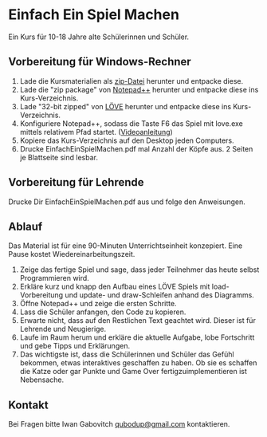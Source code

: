 Einfach Ein Spiel Machen
========================

Ein Kurs für 10-18 Jahre alte Schülerinnen und Schüler.

Vorbereitung für Windows-Rechner
--------------------------------

1. Lade die Kursmaterialien als [zip-Datei](https://github.com/qubodup/spiel-machen/archive/master.zip) herunter und entpacke diese.
2. Lade die "zip package" von [Notepad++](http://notepad-plus-plus.org/download/) herunter und entpacke diese ins Kurs-Verzeichnis.
3. Lade "32-bit zipped" von [LÖVE](http://love2d.org/#download) herunter und entpacke diese ins Kurs-Verzeichnis.
4. Konfiguriere Notepad++, sodass die Taste F6 das Spiel mit love.exe mittels relativem Pfad startet. ([Videoanleitung](http://youtu.be/oO83p7arA6w))
5. Kopiere das Kurs-Verzeichnis auf den Desktop jeden Computers.
6. Drucke EinfachEinSpielMachen.pdf mal Anzahl der Köpfe aus. 2 Seiten je Blattseite sind lesbar.

Vorbereitung für Lehrende
-------------------------

Drucke Dir EinfachEinSpielMachen.pdf aus und folge den Anweisungen.

Ablauf
------

Das Material ist für eine 90-Minuten Unterrichtseinheit konzepiert. Eine Pause kostet Wiedereinarbeitungszeit.

1. Zeige das fertige Spiel und sage, dass jeder Teilnehmer das heute selbst Programmieren wird.
2. Erkläre kurz und knapp den Aufbau eines LÖVE Spiels mit load-Vorbereitung und update- und draw-Schleifen anhand des Diagramms.
3. Öffne Notepad++ und zeige die ersten Schritte.
4. Lass die Schüler anfangen, den Code zu kopieren.
5. Erwarte nicht, dass auf den Restlichen Text geachtet wird. Dieser ist für Lehrende und Neugierige.
6. Laufe im Raum herum und erkläre die aktuelle Aufgabe, lobe Fortschritt und gebe Tipps und Erklärungen.
7. Das wichtigste ist, dass die Schülerinnen und Schüler das Gefühl bekommen, etwas interaktives geschaffen zu haben. Ob sie es schaffen die Katze oder gar Punkte und Game Over fertigzuimplementieren ist Nebensache.

Kontakt
-------

Bei Fragen bitte Iwan Gabovitch qubodup@gmail.com kontaktieren.
